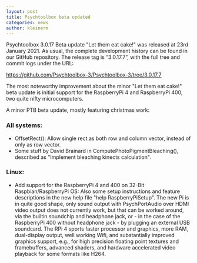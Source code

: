 ```yaml
---
layout: post
title: Psychtoolbox beta updated
categories: news
author: kleinerm
---
```


Psychtoolbox 3.0.17 Beta update "Let them eat cake!" was released at 23rd January 2021.
As usual, the complete development history can be found in our GitHub repository.
The release tag is “3.0.17.7”, with the full tree and commit logs under the URL:

<https://github.com/Psychtoolbox-3/Psychtoolbox-3/tree/3.0.17.7>


The most noteworthy improvement about the minor "Let them eat cake!" beta update is initial support for the RaspberryPi 4 and RaspberryPi 400, two quite nifty microcomputers.

A minor PTB beta update, mostly featuring christmas work:

### All systems:

 - OffsetRect(): Allow single rect as both row and column vector, instead of only as row vector.
 - Some stuff by David Brainard in ComputePhotoPigmentBleaching(), described as "Implement bleaching kinects calculation".

### Linux:

 - Add support for the RaspberryPi 4 and 400 on 32-Bit Raspbian/RaspberryPi OS: Also some setup instructions and feature descriptions in the new help file "help RaspberryPiSetup".
  The new Pi is in quite good shape, only sound output with PsychPortAudio over HDMI video output does not currently work, but that can be worked around, via the builtin soundchip and headphone jack, or - in the case of the RaspberryPi 400 without headphone jack - by plugging an external USB soundcard. The RPi 4 sports faster processor and graphics, more RAM, dual-display output, well working Wifi, and substantially improved graphics support, e.g., for high precision floating point textures and framebuffers, advanced shaders, and hardware accelerated video playback for some formats like H264.
  
